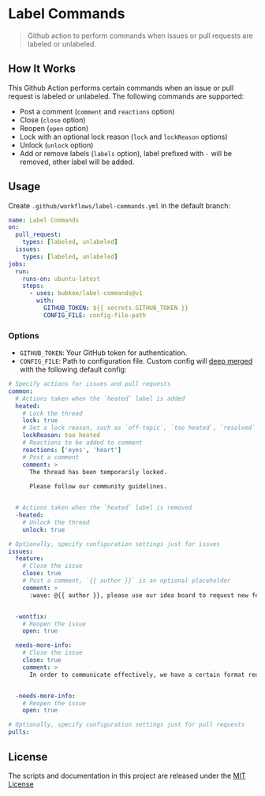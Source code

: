 # Label Commands

> Github action to perform commands when issues or pull requests are labeled or unlabeled.

## How It Works

This Github Action performs certain commands when an issue or pull request is labeled or unlabeled. The following commands are supported:

- Post a comment (`comment` and `reactions` option)
- Close (`close` option)
- Reopen (`open` option)
- Lock with an optional lock reason (`lock` and `lockReason` options)
- Unlock (`unlock` option)
- Add or remove labels (`labels` option), label prefixed with `-` will be removed, other label will be added.

## Usage

Create `.github/workflows/label-commands.yml` in the default branch:

```yaml
name: Label Commands
on:
  pull_request:
    types: [labeled, unlabeled]
  issues:
    types: [labeled, unlabeled]
jobs:
  run:
    runs-on: ubuntu-latest
    steps:
      - uses: bubkoo/label-commands@v1
        with:
          GITHUB_TOKEN: ${{ secrets.GITHUB_TOKEN }}
          CONFIG_FILE: config-file-path
```

### Options

- `GITHUB_TOKEN`: Your GitHub token for authentication.
- `CONFIG_FILE`: Path to configuration file. Custom config will [deep merged](https://lodash.com/docs/4.17.15#merge) with the following default config:

```yml
# Specify actions for issues and pull requests
common:
  # Actions taken when the `heated` label is added
  heated:
    # Lock the thread
    lock: true
    # Set a lock reason, such as `off-topic`, `too heated`, `resolved` or `spam`
    lockReason: too heated
    # Reactions to be added to comment
    reactions: ['eyes', 'heart']
    # Post a comment
    comment: >
      The thread has been temporarily locked.
      
      Please follow our community guidelines.


  # Actions taken when the `heated` label is removed
  -heated:
    # Unlock the thread
    unlock: true

# Optionally, specify configuration settings just for issues
issues:
  feature:
    # Close the issue
    close: true
    # Post a comment, `{{ author }}` is an optional placeholder
    comment: >
      :wave: @{{ author }}, please use our idea board to request new features.


  -wontfix:
    # Reopen the issue
    open: true

  needs-more-info:
    # Close the issue
    close: true
    comment: >
      In order to communicate effectively, we have a certain format requirement for the issue, your issue is automatically closed because there is no recurring step or reproducible warehouse, and will be REOPEN after the offer.


  -needs-more-info:
    # Reopen the issue
    open: true

# Optionally, specify configuration settings just for pull requests
pulls:
```

## License

The scripts and documentation in this project are released under the [MIT License](LICENSE)

